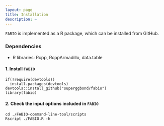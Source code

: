 ```yaml
---
layout: page
title: Installation
description: ~
---
```


`FABIO` is implemented as a R package, which can be installed from GitHub.

### Dependencies 
* R libraries: Rcpp, RcppArmadillo, data.table

#### 1. Install `FABIO`
```{r}
if(!require(devtools))
  install.packages(devtools)
devtools::install_github("superggbond/fabio")
library(fabio)
```
#### 2. Check the input options included in `FABIO`
```
cd ./FABIO-command-line-tool/scripts
Rscript ./FABIO.R -h
```
